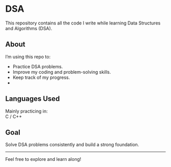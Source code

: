 # DSA
This repository contains all the code I write while learning Data Structures and Algorithms (DSA).

## About

I’m using this repo to:

- Practice DSA problems.
- Improve my coding and problem-solving skills.
- Keep track of my progress.
- 
## Languages Used

Mainly practicing in:  
C / C++ 

## Goal

Solve DSA problems consistently and build a strong foundation.

---

Feel free to explore and learn along!
